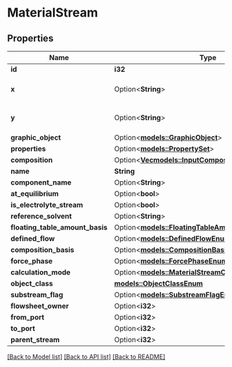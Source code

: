 # MaterialStream

## Properties

Name | Type | Description | Notes
------------ | ------------- | ------------- | -------------
**id** | **i32** |  | [readonly]
**x** | Option<**String**> |  | [optional][default to 0.00000]
**y** | Option<**String**> |  | [optional][default to 0.00000]
**graphic_object** | Option<[**models::GraphicObject**](GraphicObject.md)> |  | [optional]
**properties** | Option<[**models::PropertySet**](PropertySet.md)> |  | [optional]
**composition** | Option<[**Vec<models::InputComposition>**](InputComposition.md)> |  | [optional]
**name** | **String** |  | [readonly]
**component_name** | Option<**String**> |  | [optional]
**at_equilibrium** | Option<**bool**> |  | [optional]
**is_electrolyte_stream** | Option<**bool**> |  | [optional]
**reference_solvent** | Option<**String**> |  | [optional]
**floating_table_amount_basis** | Option<[**models::FloatingTableAmountBasisEnum**](FloatingTableAmountBasisEnum.md)> |  | [optional]
**defined_flow** | Option<[**models::DefinedFlowEnum**](DefinedFlowEnum.md)> |  | [optional]
**composition_basis** | Option<[**models::CompositionBasisEnum**](CompositionBasisEnum.md)> |  | [optional]
**force_phase** | Option<[**models::ForcePhaseEnum**](ForcePhaseEnum.md)> |  | [optional]
**calculation_mode** | Option<[**models::MaterialStreamCalculationModeEnum**](MaterialStreamCalculationModeEnum.md)> |  | [optional]
**object_class** | [**models::ObjectClassEnum**](ObjectClassEnum.md) |  | [readonly]
**substream_flag** | Option<[**models::SubstreamFlagEnum**](SubstreamFlagEnum.md)> |  | [optional]
**flowsheet_owner** | Option<**i32**> |  | [optional]
**from_port** | Option<**i32**> |  | [optional]
**to_port** | Option<**i32**> |  | [optional]
**parent_stream** | Option<**i32**> |  | [optional]

[[Back to Model list]](../README.md#documentation-for-models) [[Back to API list]](../README.md#documentation-for-api-endpoints) [[Back to README]](../README.md)


